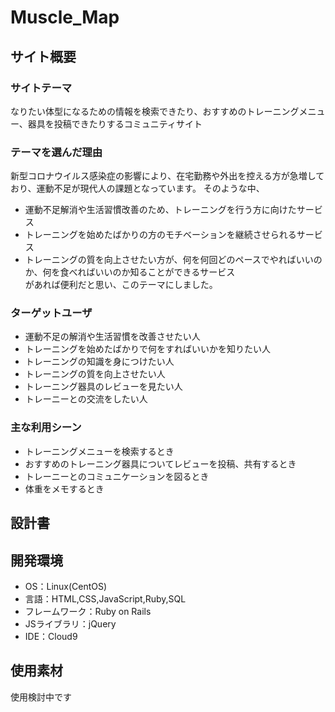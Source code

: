 # Muscle_Map

## サイト概要
### サイトテーマ
なりたい体型になるための情報を検索できたり、おすすめのトレーニングメニュー、器具を投稿できたりするコミュニティサイト


### テーマを選んだ理由
新型コロナウイルス感染症の影響により、在宅勤務や外出を控える方が急増しており、運動不足が現代人の課題となっています。
そのような中、
- 運動不足解消や生活習慣改善のため、トレーニングを行う方に向けたサービス
- トレーニングを始めたばかりの方のモチベーションを継続させられるサービス
- トレーニングの質を向上させたい方が、何を何回どのペースでやればいいのか、何を食べればいいのか知ることができるサービス<br>
があれば便利だと思い、このテーマにしました。


### ターゲットユーザ
- 運動不足の解消や生活習慣を改善させたい人
- トレーニングを始めたばかりで何をすればいいかを知りたい人
- トレーニングの知識を身につけたい人
- トレーニングの質を向上させたい人
- トレーニング器具のレビューを見たい人
- トレーニーとの交流をしたい人


### 主な利用シーン
- トレーニングメニューを検索するとき
- おすすめのトレーニング器具についてレビューを投稿、共有するとき
- トレーニーとのコミュニケーションを図るとき
- 体重をメモするとき


## 設計書


## 開発環境
- OS：Linux(CentOS)
- 言語：HTML,CSS,JavaScript,Ruby,SQL
- フレームワーク：Ruby on Rails
- JSライブラリ：jQuery
- IDE：Cloud9

## 使用素材
使用検討中です